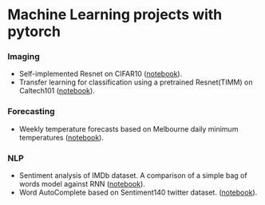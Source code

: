 # Machine Learning projects with pytorch

### Imaging
- Self-implemented Resnet on CIFAR10 ([notebook](https://github.com/amansinclair/ml/blob/master/ml/Cifar.ipynb)).
- Transfer learning for classification using a pretrained Resnet(TIMM) on Caltech101 ([notebook](https://github.com/amansinclair/ml/blob/master/ml/Caltech.ipynb)).

### Forecasting
- Weekly temperature forecasts based on Melbourne daily minimum temperatures ([notebook](https://github.com/amansinclair/ml/blob/master/ml/Melbourne.ipynb)).

### NLP
- Sentiment analysis of IMDb dataset. A comparison of a simple bag of words model against RNN ([notebook](https://github.com/amansinclair/ml/blob/master/ml/Imdb.ipynb)).
- Word AutoComplete based on Sentiment140 twitter dataset. ([notebook](https://github.com/amansinclair/ml/blob/master/ml/Sentiment140.ipynb)).